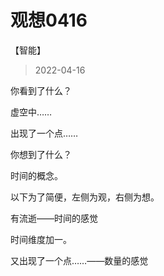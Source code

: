
# 观想0416

<category>【智能】</category>


> 2022-04-16


你看到了什么？

  

虚空中……

  

出现了一个点……

  

你想到了什么？

  

时间的概念。

  

以下为了简便，左侧为观，右侧为想。

  

有流逝——时间的感觉

  

时间维度加一。

  

又出现了一个点……——数量的感觉

